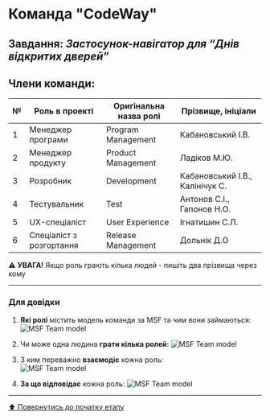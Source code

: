 # Команда "**CodeWay**"

## Завдання: *Застосунок-навігатор для “Днів відкритих дверей”*

## Члени команди:

|№  | Роль в проекті            | Оригінальна назва ролі    | Прізвище, ініціали         |
|---|---------------------------|---------------------------|---------------------------|
| 1 | Менеджер програми         | Program Management        | Кабановський І.В.        |
| 2 | Менеджер продукту         | Product Management        | Ладіков М.Ю.        |
| 3 | Розробник                 | Development               | Кабановський І.В.,  Калінічук С.   |
| 4 | Тестувальник              | Test                      | Антонов С.І., Гапонов Н.О.        |
| 5 | UX-спеціаліст             | User Experience           | Ігнатишин С.Л.        |
| 6 | Спеціаліст з розгортання  | Release Management        | Дольнік Д.О       |

:warning: **УВАГА!** Якщо роль грають кілька людей - пишіть два прізвища через кому

---
### Для довідки
1. **Які ролі** містить модель команди за MSF та чим вони займаються:
![MSF Team model](/docs/images/resources/MSF%20team%20model.jpg)

2. Чи може одна людина **грати кілька ролей**:
![MSF Team model](/docs/images/resources/MSF%20roles%20combinations.png)

1. З ким переважно **взаємодіє** кожна роль:<br>
![MSF Team model](/docs/images/resources/MSF%20roles%20focus.gif)

1. **За що відповідає** кожна роль:
![MSF Team model](/docs/images/resources/MSF%20roles%20responsibilities.png)

---
[:arrow_up: Повернутись до початку етапу](/docs/1.Envisioning/README.md)
